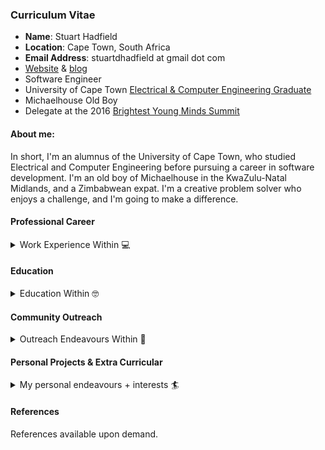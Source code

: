 ### Curriculum Vitae

* **Name**: Stuart Hadfield
* **Location**: Cape Town, South Africa
* **Email Address**: stuartdhadfield at gmail dot com
* [Website](https://www.stuarthadfield.com) & [blog](https://stuarthadfield.github.io)
* Software Engineer
* University of Cape Town [Electrical & Computer Engineering Graduate](http://www.ee.uct.ac.za/bachelor-science-engineering-electrical-and-computer-engineering)
* Michaelhouse Old Boy
* Delegate at the 2016 [Brightest Young Minds Summit](http://bym.co.za/)

#### About me:

In short, I'm an alumnus of the University of Cape Town, who studied Electrical and Computer Engineering before pursuing a career in software development. I'm an old boy of Michaelhouse in the KwaZulu-Natal Midlands, and a Zimbabwean expat. I'm a creative problem solver who enjoys a challenge, and I'm going to make a difference.

#### Professional Career

<details>
  <summary>Work Experience Within 💻</summary>
  
* [ZappiStore](https://www.zappistore.com) - Software Developer (2016-Present)
* [OfferZen Make](https://make.offerzen.com/) - Make Master (2017-Present)
* [Aerosud](http://www.ahrlac.com/) - Junior Engineer (2016-2017)
* Headquarters - Bartender (2014-2016)

**Tech Stack**:  Whilst I try my utmost to be a polyglot, I have worked most extensively with the following technologies: Ruby, Ruby on Rails, Python, Javascript (React), C, C++, MySQL, Chef, K8s, Amazon Infra (S3, AWS, EC2 etc.).

I am keen to work with technologies such as GoLang, Rust, and would like to further my experience in Python.

##### ZappiStore (2016-Present)

I'm currently employed as a 'full stack engineer' at ZappiStore, a London based tech company, in the business of automating market research, however, I spent most of my time involved with the backend and in high level architectural design.  I was the second developer employed to have made meaningful contribution to all areas of the tech ecosystem, and did so in my first year of employment.

###### Roles + Responsibilities

* **Technical Positions Held**:
	- **Performance team**: Focused on improving performance of platform, more than halved the load times of the main reporting platform functions.  We achieved this through clever caching strategies, out of band computation, smart data transformation, SQL optimizations etc. Have given talks about some of this work @ conferences/meetups. (Python, Ruby, MySQL).  Team of 3 developers.
	- **Pro Platform API Team**: Rewrote the backend of the pro platform API to be more performant, readable, maintainable etc.  There was a fair amount of tech debt as this API was built primarily during startup phase, which we needed to resolve. (Ruby on Rails, SQL). Team of 2 developers.
	- **Tooling team**: Wrote various tools for devs to inspect and investigate data modelling, caching of data models etc. (Ruby on Rails, React).  Team of 2 developers.
	- **Internationalization Team**: Lead developer on a project that involved automating the provision of translations to survey responses for clients to and from languages of their choosing through an external provider. (Ruby on Rails, Angular, MySQL).  Team of 4 developers.
	- **Sampling Team**: Lead developer on various projects relating to sample acquisition and management thereof (Ruby on Rails, React, MySQL).  Team of 7 developers.

* **Non Technical Positions Held**:
	- **Technical Interviewer**: I acted as a technical interviewer for ZappiStore, interviewing candidates for engineering positions.
	- **Cultural Interviewer**: I wrote our company handbook, which is used as a reference and introduction for new joiners and employees.  As such, I was involved in phase 2 of many interviews, which was focused on assessing cultural fit of candidates.
	- **Onboarding**: I crafted a lot of our training material for developers, which has been used to help get junior/senior devs alike up to speed on the company's tech stack.

##### Offerzen Make (2017-Present, Part Time)

Occasionally, I act as a 'Make Master', a developer coach if you will, for the Make Days hosted by OfferZen.  These are day-long courses on varying topics (AR, NLP, IoT) that help developers learn something new and encourage creativity.

###### Roles + Responsibilities
* **Make Master**:
	- Assist in creation of Make Day Course Material
	- Coach/teach/help developers during the make days

##### Aerosud (Late 2015 - Early 2016)

I was taken on as a junior engineer on the AHRLAC project during its prototyping phase, undertaken by Aerosud and Paramount.  This was to be South Africa's first homegrown fighter aircraft, spearheaded by the same engineers that built the Rooivalk helicopter.

###### Roles + Responsibilities

* **Junior Engineer**:
	- **Aircraft Avionics**: I was responsible for building a telemetry system that helped facilitate reliable reception of sensory data during flight tests.  This was accomplishing by building a tracking pedestal coupled with a bipolar antenna and bidirectional telemetric communication system.  The telemetry system was built using FPGAs and custom-designed microelectronics programmed in C.  The system tracked the aircraft in a range of up to 130kms (displacement) and up to 16000ft in altitude, with an error of 6 degrees.

</details>

#### Education

<details>
  <summary>Education Within 🤓</summary>

* [University of Cape Town](http://www.uct.ac.za/), B.Sc. Eng. (Hons), Electrical + Computer Engineering:
	- Final Year Thesis Mark: 1st (75%+)
	- Leadership: Deputy Head Student of University House (Resigned)
	- Course Representative for Computer Science, Physics

* [Michaelhouse](https://www.michaelhouse.org/), Matric
	- Marks Achieved: 6 Distinctions (80%+), 2 Merits (79%, 76%)
	- Top 50 in South Africa, De Beers English Olympiad
	- Top 100 in Province, Mathematics Olympiad
	- Academic Honours, Community Service Colours
	- Toastmasters Society (2x Best Prepared Speaker), 1st Team Debating, 1st Team Waterpolo, 2nd Team Squash Gabriel Massey Award for Academic Excellence, Academic Student Leader

</details>

#### Community Outreach

<details>
  <summary>Outreach Endeavours Within 🤗</summary>

* **Post University**
	- Code4CT, course facilitator focusing on teaching girls from underprivileged backgrounds the fundamentals of computer science.  This happened on an adhoc basis depending on the organization's needs.
	- Round Table, a non-political, non-denominational association of young men between the ages of 18 and 40 embracing representatives of nearly every profession and occupation, and whose objectives encompass the encouragement of high ethical standards. As a member of the CT9s, we endeavour to improve public welfare in the greater Cape Town area through a variety of community-based events, fundraisers etc.

* **University of Cape Town**
	- As a member of the surfing team/society, I helped facilitate outreach sessions every Friday/Saturday.  The aim of this was of course, to teach children from underprivileged backgrounds to surf, but moreover to be someone with whom they may discuss their aspirations, what studying at university is like etc. Children from poorer communities in South Africa benefit hugely from the opportunity to broaden their mind and improve social awareness, so that was the main focus.

* **Michaelhouse**
	- Peter Brown Award for Community Service: Endeavoured to provide a basic music department for one of the local rural schools - Crystal Springs Primary.  Featured in local newspapers.
	- SMILE Literacy Program, helping to improve the English literacy of Zulu speaking primary school children through reading/conversational exercises.

</details>

#### Personal Projects & Extra Curricular

<details>
  <summary>My personal endeavours + interests 🏄‍</summary>

##### Personal Projects

*(It's worth noting, many of these are still WIP)*

- **Whismur**: 
	- I built this because my mother was frustrated with the audio balance of David Attenborough's Planet Earth II (loud music, quiet narration).  It's an audio analysis library written in Python that attempts to classify a soundwave as music or speech using a variety of techniques:
		* Feature extraction (Mel-frequency cepstrum, Zero-crossover, Spectrogram Analysis, Chromatic Analysis)
		* K-NN Classification, Supervised Segmentation, Unsupervised Segmentation, Audio Regression Models
	- Using a Raspberry Pi with a microphone + transmitter, it tries to adjust volume on the television in realtime based on the characteristics of the soundwaves emitted.
  	
- **Theia**:
	- This was an experiment in Machine Vision, that used a simple SVM and linear regression written in Python to perform realtime vehicle detection.

- **Robbibot**:
	- A learn-it-myself experiment when I was interested in ActionCable and its inner workings, I built a lightweight chatbot for Slack that connected to a Raspberry Pi in the coffee shop down the road, so I could order things from the coffee shop by chatting to the bot on slack. Written in Ruby.

- **Mandala-Sphero**:
	- An experiment in IoT written in Javascript, whereby a simple HTML5 Mandala-drawing canvas was provided, input from the user was published to an AWS topic, and then read by a Raspberry Pi, which controlled n-Spheros. The end goal is to do long-exposure/time-lapse aerial photography of the n-spheros developing a mandala that mimics the one the user drew.

##### Additional:
I'm big into hiking, surfing and Roark, these are things that are pretty much a staple if you live in Cape Town, and play a lot of golf.  It helps me get used to managing frustration!

- **Misc Certifications:**
	- PADI Certified Advanced Diver, RSM Gr3 Drums, VW Driving Academy High Performance and Defensive Driving Certifications, Shakers IBT Certification

</details>

#### References

References available upon demand.
